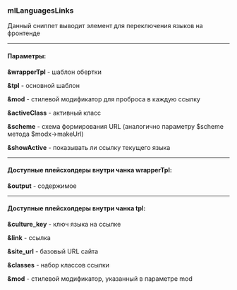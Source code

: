 ### mlLanguagesLinks

Данный сниппет выводит элемент для переключения языков на фронтенде

---

#### Параметры:

**&wrapperTpl** - шаблон обертки

**&tpl** - основной шаблон

**&mod** - стилевой модификатор для проброса в каждую ссылку

**&activeClass** - активный класс

**&scheme** - схема формирования URL (аналогично параметру $scheme метода $modx->makeUrl)

**&showActive** - показывать ли ссылку текущего языка

---

#### Доступные плейсхолдеры внутри чанка wrapperTpl:

**&output** - содержимое

---

#### Доступные плейсхолдеры внутри чанка tpl:

**&culture_key** - ключ языка на ссылке

**&link** - ссылка

**&site_url** - базовый URL сайта

**&classes** - набор классов ссылки

**&mod** - стилевой модификатор, указанный в параметре mod
